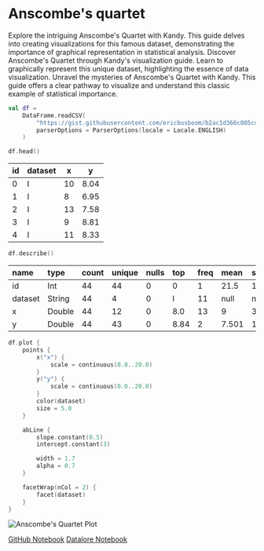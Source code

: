 # Anscombe's quartet

<web-summary>
Explore the intriguing Anscombe's Quartet with Kandy.
This guide delves into creating visualizations for this famous dataset,
demonstrating the importance of graphical representation in statistical analysis.
</web-summary>

<card-summary>
Discover Anscombe's Quartet through Kandy's visualization guide.
Learn to graphically represent this unique dataset, highlighting the essence of data visualization.
</card-summary>

<link-summary>
Unravel the mysteries of Anscombe's Quartet with Kandy.
This guide offers a clear pathway to visualize and understand this classic example of statistical importance.
</link-summary>

<!---IMPORT org.jetbrains.kotlinx.kandy.letsplot.samples.guides.AnscombesQuartet-->

<!---FUN guideAnscombesQuartetReadData-->

```kotlin
val df =
    DataFrame.readCSV(
        "https://gist.githubusercontent.com/ericbusboom/b2ac1d366c005cd2ed8c/raw/c92c66e43d144fa9c29dbd602d5af6988e8db533/anscombes.csv",
        parserOptions = ParserOptions(locale = Locale.ENGLISH)
    )

df.head()
```

<!---END-->

| id | dataset | x  | y    |
|----|---------|----|------|
| 0  | I       | 10 | 8.04 |
| 1  | I       | 8  | 6.95 |
| 2  | I       | 13 | 7.58 |
| 3  | I       | 9  | 8.81 |
| 4  | I       | 11 | 8.33 |



<!---FUN guideAnscombesQuartetDataDescribe-->

```kotlin
df.describe()
```

<!---END-->

| name    | type   | count | unique | nulls | top  | freq | mean  | std    | min | median | max   |
|:--------|:-------|:------|:-------|:------|:-----|:-----|:------|:-------|:----|:-------|:------|
| id      | Int    | 44    | 44     | 0     | 0    | 1    | 21.5  | 12.845 | 0   | 21     | 43    |
| dataset | String | 44    | 4      | 0     | I    | 11   | null  | null   | I   | II     | IV    |
| x       | Double | 44    | 12     | 0     | 8.0  | 13   | 9     | 3.199  | 4.0 | 8.0    | 19.0  |
| y       | Double | 44    | 43     | 0     | 8.84 | 2    | 7.501 | 1.959  | 3.1 | 7.52   | 12.74 |



<!---FUN guideAnscombesQuartetPlot-->

```kotlin
df.plot {
    points {
        x("x") {
            scale = continuous(0.0..20.0)
        }
        y("y") {
            scale = continuous(0.0..20.0)
        }
        color(dataset)
        size = 5.0
    }

    abLine {
        slope.constant(0.5)
        intercept.constant(3)

        width = 1.7
        alpha = 0.7
    }

    facetWrap(nCol = 2) {
        facet(dataset)
    }
}
```

<!---END-->

![Anscombe's Quartet Plot](guideAnscombesQuartetPlot.svg)


<seealso style="cards">
       <category ref="example-ktnb">
           <a href="https://github.com/Kotlin/kandy/blob/main/examples/notebooks/lets-plot/guides/anscombes_quartet.ipynb" summary="View the notebook on our GitHub repository">GitHub Notebook</a>
           <a href="https://datalore.jetbrains.com/report/static/KQKedA4jDrKu63O53gEN0z/EfOrYMfWAwoPvTdkXsQr64" summary="Experiment with this example on Datalore">Datalore Notebook</a>
       </category>
</seealso>
